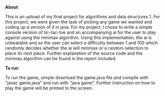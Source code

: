 **About**

This is an upload of my final project for algorithms and data structures 1. For this project, we were given the task of picking any game we wanted and coding up a version of it in java. For my project, I chose to write a simple console version of tic-tac-toe and an accompanying ai for the user to play against using the minimax algorithm. Using this implementation, the ai is unbeatable and so the user can select a difficulty between 1 and 100 which randomly decides whether the ai will minimax or a random selection to place its next piece. Further explanation of the source code and the minimax algorithm can be found in the report included. 

**To run**

To run the game, simple download the game.java file and compile with "javac game.java" and run with "java game". Further instruction on how to play the game will be printed to the screen.
